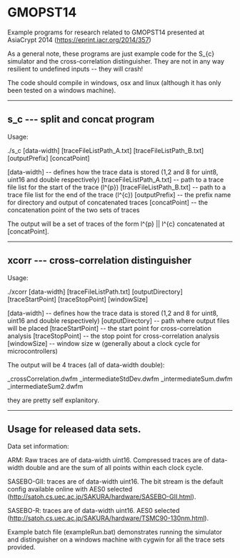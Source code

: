 GMOPST14
========

Example programs for research related to GMOPST14 presented at AsiaCrypt 2014 
(https://eprint.iacr.org/2014/357)

As a general note, these programs are just example code for the S_{c} simulator
and the cross-correlation distinguisher. They are not in any way resilient to 
undefined inputs -- they will crash!

The code should compile in windows, osx and linux (although it has only been 
tested on a windows machine).

-------------------------------------------------------------------------------
s_c --- split and concat program
-------------------------------------------------------------------------------

Usage:

./s_c [data-width] [traceFileListPath_A.txt] [traceFileListPath_B.txt] [outputPrefix] [concatPoint]

[data-width]                -- defines how the trace data is stored (1,2 and 8 for uint8, uint16 and double respectively)
[traceFileListPath_A.txt]   -- path to a trace file list for the start of the trace (l^{p})
[traceFileListPath_B.txt]   -- path to a trace file list for the end of the trace (l^{c})
[outputPrefix]              -- the prefix name for directory and output of concatenated traces
[concatPoint]               -- the concatenation point of the two sets of traces

The output will be a set of traces of the form l^{p} || l^{c} concatenated at
[concatPoint].

-------------------------------------------------------------------------------
xcorr --- cross-correlation distinguisher
-------------------------------------------------------------------------------

Usage:

./xcorr [data-width] [traceFileListPath.txt] [outputDirectory] [traceStartPoint] [traceStopPoint] [windowSize]

[data-width]        -- defines how the trace data is stored (1,2 and 8 for uint8, uint16 and double respectively)
[outputDirectory]   -- path where output files will be placed
[traceStartPoint]   -- the start point for cross-correlation analysis
[traceStopPoint]    -- the stop point for cross-correlation analysis
[windowSize]        -- window size w (generally about a clock cycle for microcontrollers)

The output will be 4 traces (all of data-width double):

_crossCorrelation.dwfm
_intermediateStdDev.dwfm
_intermediateSum.dwfm
_intermediateSum2.dwfm

they are pretty self explanitory.

-------------------------------------------------------------------------------
Usage for released data sets.
-------------------------------------------------------------------------------

Data set information:

ARM: Raw traces are of data-width uint16. Compressed traces are of data-width 
double and are the sum of all points within each clock cycle. 

SASEBO-GII: traces are of data-width uint16. The bit stream is the default
config available online with AES0 selected 
(http://satoh.cs.uec.ac.jp/SAKURA/hardware/SASEBO-GII.html).

SASEBO-R: traces are of data-width uint16. AES0 selected 
(http://satoh.cs.uec.ac.jp/SAKURA/hardware/TSMC90-130nm.html).

Example batch file (exampleRun.bat) demonstrates running the simulator and 
distinguisher on a windows machine with cygwin for all the trace sets provided.




